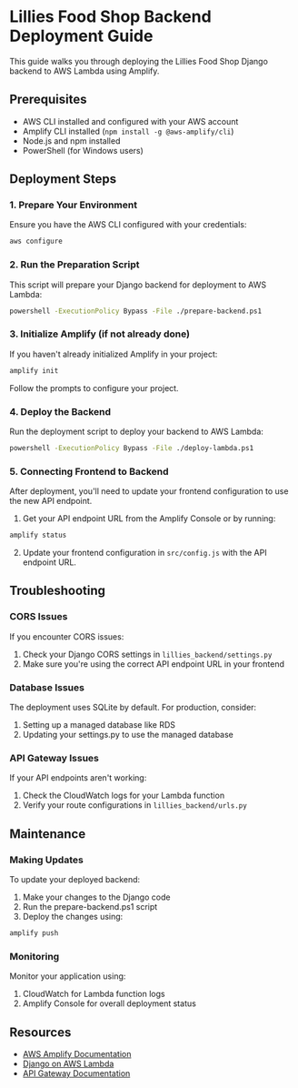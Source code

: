 # Lillies Food Shop Backend Deployment Guide

This guide walks you through deploying the Lillies Food Shop Django backend to AWS Lambda using Amplify.

## Prerequisites

- AWS CLI installed and configured with your AWS account
- Amplify CLI installed (`npm install -g @aws-amplify/cli`)
- Node.js and npm installed
- PowerShell (for Windows users)

## Deployment Steps

### 1. Prepare Your Environment

Ensure you have the AWS CLI configured with your credentials:

```bash
aws configure
```

### 2. Run the Preparation Script

This script will prepare your Django backend for deployment to AWS Lambda:

```bash
powershell -ExecutionPolicy Bypass -File ./prepare-backend.ps1
```

### 3. Initialize Amplify (if not already done)

If you haven't already initialized Amplify in your project:

```bash
amplify init
```

Follow the prompts to configure your project.

### 4. Deploy the Backend

Run the deployment script to deploy your backend to AWS Lambda:

```bash
powershell -ExecutionPolicy Bypass -File ./deploy-lambda.ps1
```

### 5. Connecting Frontend to Backend

After deployment, you'll need to update your frontend configuration to use the new API endpoint.

1. Get your API endpoint URL from the Amplify Console or by running:

```bash
amplify status
```

2. Update your frontend configuration in `src/config.js` with the API endpoint URL.

## Troubleshooting

### CORS Issues

If you encounter CORS issues:

1. Check your Django CORS settings in `lillies_backend/settings.py`
2. Make sure you're using the correct API endpoint URL in your frontend

### Database Issues

The deployment uses SQLite by default. For production, consider:

1. Setting up a managed database like RDS
2. Updating your settings.py to use the managed database

### API Gateway Issues

If your API endpoints aren't working:

1. Check the CloudWatch logs for your Lambda function
2. Verify your route configurations in `lillies_backend/urls.py`

## Maintenance

### Making Updates

To update your deployed backend:

1. Make your changes to the Django code
2. Run the prepare-backend.ps1 script
3. Deploy the changes using:

```bash
amplify push
```

### Monitoring

Monitor your application using:

1. CloudWatch for Lambda function logs
2. Amplify Console for overall deployment status

## Resources

- [AWS Amplify Documentation](https://docs.amplify.aws/)
- [Django on AWS Lambda](https://docs.aws.amazon.com/lambda/latest/dg/python-package.html)
- [API Gateway Documentation](https://docs.aws.amazon.com/apigateway/latest/developerguide/welcome.html)
